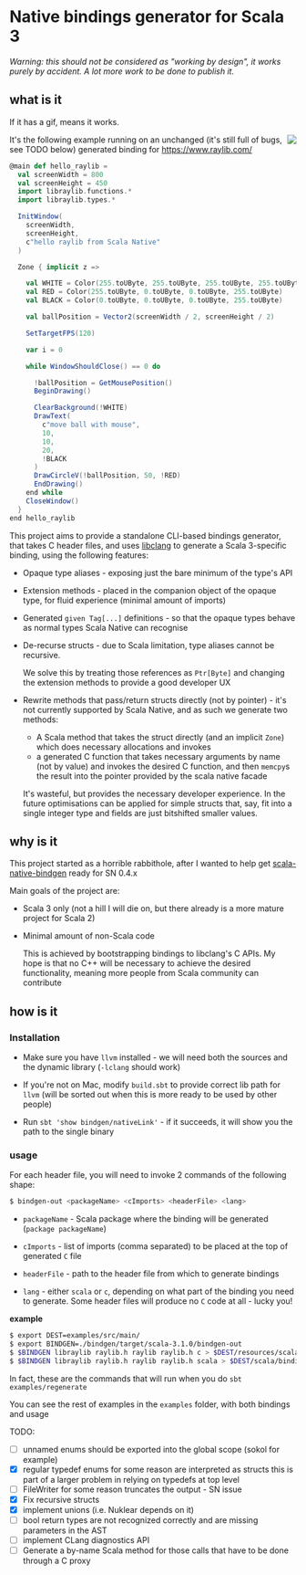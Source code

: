 # Native bindings generator for Scala 3

_Warning: this should not be considered as "working by design", it works purely
by accident. A lot more work to be done to publish it._

## what is it

If it has a gif, means it works.

<img align = "right" src="https://user-images.githubusercontent.com/1052965/147828796-e2fc0d53-7e00-403c-97bb-0c03f5e74586.gif" />

It's the following example running on an unchanged (it's still full of bugs, see TODO below) generated binding for https://www.raylib.com/

```scala
@main def hello_raylib =
  val screenWidth = 800
  val screenHeight = 450
  import libraylib.functions.*
  import libraylib.types.*

  InitWindow(
    screenWidth,
    screenHeight,
    c"hello raylib from Scala Native"
  )

  Zone { implicit z =>

    val WHITE = Color(255.toUByte, 255.toUByte, 255.toUByte, 255.toUByte)
    val RED = Color(255.toUByte, 0.toUByte, 0.toUByte, 255.toUByte)
    val BLACK = Color(0.toUByte, 0.toUByte, 0.toUByte, 255.toUByte)

    val ballPosition = Vector2(screenWidth / 2, screenHeight / 2)

    SetTargetFPS(120)

    var i = 0

    while WindowShouldClose() == 0 do

      !ballPosition = GetMousePosition()
      BeginDrawing()

      ClearBackground(!WHITE)
      DrawText(
        c"move ball with mouse",
        10,
        10,
        20,
        !BLACK
      )
      DrawCircleV(!ballPosition, 50, !RED)
      EndDrawing()
    end while
    CloseWindow()
  }
end hello_raylib
```


This project aims to provide a standalone CLI-based bindings generator, that
takes C header files, and uses
[libclang](https://clang.llvm.org/doxygen/group__CINDEX.html) to generate a
Scala 3-specific binding, using the following features:

- Opaque type aliases - exposing just the bare minimum of the type's API

- Extension methods - placed in the companion object of the opaque type, for
    fluid experience (minimal amount of imports)

- Generated `given Tag[...]` definitions - so that the opaque types behave as
    normal types Scala Native can recognise
- De-recurse structs - due to Scala limitation, type aliases cannot be
    recursive.
    
    We solve this by treating those references as `Ptr[Byte]` and changing the
    extension methods to provide a good developer UX

- Rewrite methods that pass/return structs directly (not by pointer) - it's not currently 
  supported by Scala Native, and as such we generate two methods:

  - A Scala method that takes the struct directly (and an implicit `Zone`) which
      does necessary allocations and invokes 
  - a generated C function that takes necessary arguments by name (not by value) and
      invokes the desired C function, and then `memcpy`s the result into the
      pointer provided by the scala native facade
  
  It's wasteful, but provides the necessary developer experience. In the future
  optimisations can be applied for simple structs that, say, fit into a single
  integer type and fields are just bitshifted smaller values.

## why is it

This project started as a horrible rabbithole, after I wanted to help get
[scala-native-bindgen](https://github.com/scala-native/scala-native-bindgen/)
ready for SN 0.4.x

Main goals of the project are:

- Scala 3 only (not a hill I will die on, but there already is a more mature
    project for Scala 2)

- Minimal amount of non-Scala code
  
  This is achieved by bootstrapping bindings to libclang's C APIs. My hope is
  that no C++ will be necessary to achieve the desired functionality, meaning
  more people from Scala community can contribute

## how is it

### Installation

- Make sure you have `llvm` installed - we will need both the sources and the
    dynamic library (`-lclang` should work)

- If you're not on Mac, modify `build.sbt` to provide correct lib path for `llvm` (will be sorted out when this is more ready to be used by other people)

- Run `sbt 'show bindgen/nativeLink'` - if it succeeds, it will show you the
    path to the single binary

### usage

For each header file, you will need to invoke 2 commands of the following shape:

```bash
$ bindgen-out <packageName> <cImports> <headerFile> <lang>
```

* `packageName` - Scala package where the binding will be generated (`package
    packageName`)

* `cImports` - list of imports (comma separated) to be placed at the top of generated `C` file 

* `headerFile` - path to the header file from which to generate bindings

* `lang` - either `scala` or `c`, depending on what part of the binding you need
    to generate. Some header files will produce no `C` code at all - lucky you!

**example**

```bash
$ export DEST=examples/src/main/
$ export BINDGEN=./bindgen/target/scala-3.1.0/bindgen-out
$ $BINDGEN libraylib raylib.h raylib raylib.h c > $DEST/resources/scala-native/libraylib.c
$ $BINDGEN libraylib raylib.h raylib raylib.h scala > $DEST/scala/bindings/libraylib.scala
```

In fact, these are the commands that will run when you do `sbt examples/regenerate`

You can see the rest of examples in the `examples` folder, with both bindings and usage

TODO:

- [ ] unnamed enums should be exported into the global scope (sokol for example)
- [x] regular typedef enums for some reason are interpreted as structs
      this is part of a larger problem in relying on typedefs at top level
- [ ] FileWriter for some reason truncates the output - SN issue
- [x] Fix recursive structs
- [x] implement unions (i.e. Nuklear depends on it)
- [ ] bool return types are not recognized correctly and are missing parameters
    in the AST
- [ ] implement CLang diagnostics API
- [ ] Generate a by-name Scala method for those calls that have to be done
    through a C proxy
